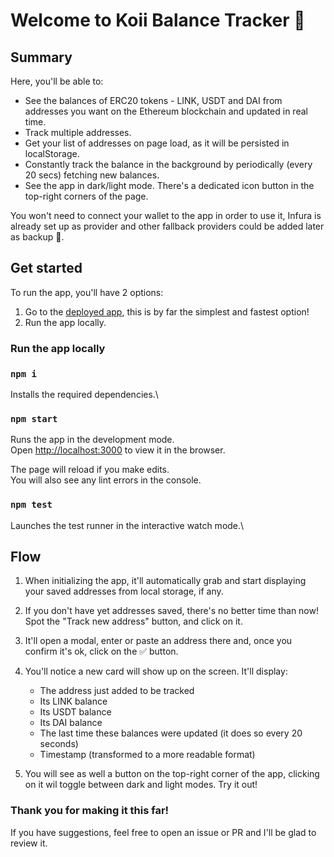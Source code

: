 # Welcome to Koii Balance Tracker 🐠

## Summary

Here, you'll be able to:

- See the balances of ERC20 tokens - LINK, USDT and DAI from addresses you want on the Ethereum blockchain and updated in real time.
- Track multiple addresses.
- Get your list of addresses on page load, as it will be persisted in localStorage.
- Constantly track the balance in the background by periodically (every 20 secs) fetching new balances.
- See the app in dark/light mode. There's a dedicated icon button in the top-right corners of the page.

You won't need to connect your wallet to the app in order to use it, Infura is already set up as provider and other fallback providers could be added later as backup 💪.

## Get started

To run the app, you'll have 2 options:

1. Go to the [deployed app](https://pablopoggiog.github.io/koii-balance-tracker), this is by far the simplest and fastest option!
2. Run the app locally.

### Run the app locally

### `npm i`

Installs the required dependencies.\

### `npm start`

Runs the app in the development mode.\
Open [http://localhost:3000](http://localhost:3000) to view it in the browser.

The page will reload if you make edits.\
You will also see any lint errors in the console.

### `npm test`

Launches the test runner in the interactive watch mode.\

## Flow

1. When initializing the app, it'll automatically grab and start displaying your saved addresses from local storage, if any.
2. If you don't have yet addresses saved, there's no better time than now! Spot the "Track new address" button, and click on it.
3. It'll open a modal, enter or paste an address there and, once you confirm it's ok, click on the ✅ button.
3. You'll notice a new card will show up on the screen. It'll display:

    - The address just added to be tracked
    - Its LINK balance
    - Its USDT balance
    - Its DAI balance
    - The last time these balances were updated (it does so every 20 seconds)
    - Timestamp (transformed to a more readable format)

4. You will see as well a button on the top-right corner of the app, clicking on it wil toggle between dark and light modes. Try it out! 

### Thank you for making it this far!
If you have suggestions, feel free to open an issue or PR and I'll be glad to review it.